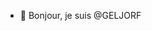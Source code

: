 - 👋 Bonjour, je suis @GELJORF

<!---
GELJORF/GELJORF is a ✨ special ✨ repository because its `README.md` (this file) appears on your GitHub profile.
You can click the Preview link to take a look at your changes.
--->
